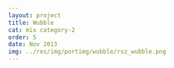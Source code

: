 ```yaml
---
layout: project
title: Wubble
cat: mix category-2
order: 5
date: Nov 2013
img: ../res/img/portimg/wubble/rsz_wubble.png
---
```

